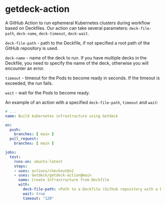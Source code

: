 # getdeck-action
A GitHub Action to run ephemeral Kubernetes clusters during workflow based on Deckfiles.
Our action can take several parameters: `deck-file-path`, `deck-name`, `deck-timeout`, `deck-wait`.

`deck-file-path` - path to the Deckfile, if not specified a root path of the GitHub repository is used.

`deck-name` - name of the deck to run. If you have multiple decks in the Deckfile, you need to specify the name of the
deck, otherwise you will encounter an error.

`timeout` - timeout for the Pods to become ready in seconds. If the timeout is exceeded, the run fails.

`wait` - wait for the Pods to become ready.

An example of an action with a specified `deck-file-path`, `timeout` and `wait`:

```yaml
# ...
name: Build kubernetes infrastructure using Getdeck

on:
  push:
    branches: [ main ]
  pull_request:
    branches: [ main ]

jobs:
  test:
    runs-on: ubuntu-latest
    steps:
    - uses: actions/checkout@v2
    - uses: Getdeck/getdeck-action@main
      name: Create Infrastructure from Deckfile
      with:
        deck-file-path: <Path to a Deckfile (Github repository with a Deckfile in a root directory)>
        wait: true
        timeout: "120"
```

